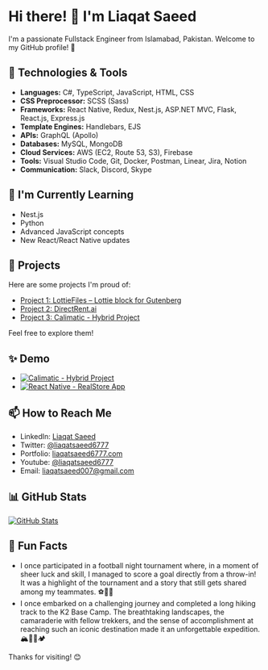 # Hi there! 👋 I'm Liaqat Saeed

I'm a passionate Fullstack Engineer from Islamabad, Pakistan. Welcome to my GitHub profile! 🚀

## 🔧 Technologies & Tools

- **Languages:** C#, TypeScript, JavaScript, HTML, CSS
- **CSS Preprocessor:** SCSS (Sass)
- **Frameworks:** React Native, Redux, Nest.js, ASP.NET MVC, Flask, React.js, Express.js
- **Template Engines:** Handlebars, EJS
- **APIs:** GraphQL (Apollo)
- **Databases:** MySQL, MongoDB
- **Cloud Services:** AWS (EC2, Route 53, S3), Firebase
- **Tools:** Visual Studio Code, Git, Docker, Postman, Linear, Jira, Notion
- **Communication:** Slack, Discord, Skype

## 🌱 I'm Currently Learning

- Nest.js
- Python
- Advanced JavaScript concepts
- New React/React Native updates

## 🚀 Projects

Here are some projects I'm proud of:

- [Project 1: LottieFiles – Lottie block for Gutenberg](https://wordpress.org/plugins/lottiefiles/)
- [Project 2: DirectRent.ai](https://directrent.ai/)
- [Project 3: Calimatic - Hybrid Project](https://portal.calimatic.com/)

Feel free to explore them!

## ✨ Demo

- [![Calimatic - Hybrid Project](https://www.loom.com/share/c9440254d31648f682a656b5719c3338)](https://www.loom.com/share/c9440254d31648f682a656b5719c3338?sid=f8e1c05e-1913-42d0-adf1-ad21b0f90c4f)
- [![React Native - RealStore App](https://www.loom.com/share/25ccb22a75e64ef5a8e720fb4d22f981)](https://www.loom.com/share/25ccb22a75e64ef5a8e720fb4d22f981?sid=46d3b478-114b-4719-9bdd-c4898722806c)

## 📫 How to Reach Me

- LinkedIn: [Liaqat Saeed](https://pk.linkedin.com/in/liaqat-saeed)
- Twitter: [@liaqatsaeed6777](https://twitter.com/liaqatsaeed6777)
- Portfolio: [liaqatsaeed6777.com](https://liaqatsaeed6777.com/)
- Youtube: [@liaqatsaeed6777](https://www.youtube.com/channel/UC4s7nfdalTSQqhSz5K0JqEw)
- Email: liaqatsaeed007@gmail.com

## 📊 GitHub Stats

[![GitHub Stats](https://github-readme-stats.vercel.app/api?username=LiaqatSaeed&show_icons=true&count_private=true)](https://github.com/LiaqatSaeed)

## 🌟 Fun Facts

- I once participated in a football night tournament where, in a moment of sheer luck and skill, I managed to score a goal directly from a throw-in! It was a highlight of the tournament and a story that still gets shared among my teammates. ⚽🌙🎉
- I once embarked on a challenging journey and completed a long hiking track to the K2 Base Camp. The breathtaking landscapes, the camaraderie with fellow trekkers, and the sense of accomplishment at reaching such an iconic destination made it an unforgettable expedition. 🏔️🚶‍♂️🏕️

Thanks for visiting! 😊

